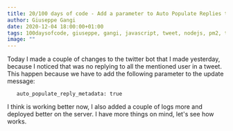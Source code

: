 ```yaml
---
title: 20/100 days of code - Add a parameter to Auto Populate Replies twitter
author: Giuseppe Gangi
date: 2020-12-04 18:00:00+01:00
tags: 100daysofcode, giuseppe, gangi, javascript, tweet, nodejs, pm2, twitter, bot
image: ""
---
```


Today I made a couple of changes to the twitter bot that I made yesterday, because I noticed that was no replying to all the mentioned user in a tweet. This happen because we have to add the following parameter to the update message: 

```
   auto_populate_reply_metadata: true
```

I think is working better now, I also added a couple of logs more and deployed better on the server. I have more things on mind, let's see how works.
